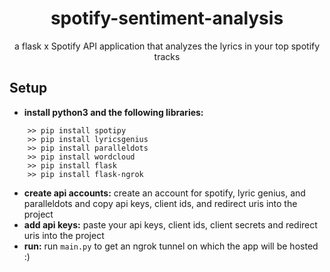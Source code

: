 <h1 align="center">spotify-sentiment-analysis </h1> 
 <p align="center"> a flask x Spotify API application that analyzes the lyrics in your top spotify tracks
 </p>

## Setup
- __install python3 and the following libraries:__ 
```
    >> pip install spotipy
    >> pip install lyricsgenius
    >> pip install paralleldots
    >> pip install wordcloud
    >> pip install flask
    >> pip install flask-ngrok
  ```
- __create api accounts:__ create an account for spotify, lyric genius, and paralleldots and copy api keys, client ids, and redirect uris into the project
- __add api keys:__ paste your api keys, client ids, client secrets and redirect uris into the project
- __run:__ run ```main.py``` to get an ngrok tunnel on which the app will be hosted :)
